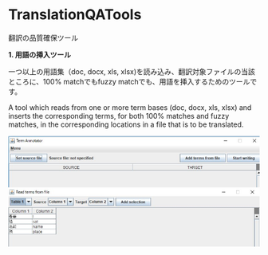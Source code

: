 # TranslationQATools
翻訳の品質確保ツール


<B>1. 用語の挿入ツール</B>

一つ以上の用語集（doc, docx, xls, xlsx)を読み込み、翻訳対象ファイルの当該ところに、100% matchでもfuzzy matchでも、用語を挿入するためのツールです。

A tool which reads from one or more term bases (doc, docx, xls, xlsx) and inserts the corresponding terms, for both 100% matches and fuzzy matches, in the corresponding locations in a file that is to be translated.

<img src= "https://github.com/Rairye/TranslationQATools/blob/master/%E7%94%A8%E8%AA%9E%E3%82%92%E6%8C%BF%E5%85%A5%E3%81%99%E3%82%8B%E3%81%9F%E3%82%81%E3%81%AE%E3%83%97%E3%83%AD%E3%82%B0%E3%83%A9%E3%83%A0%E3%81%AE%E3%82%B9%E3%82%AF%E3%83%AA%E3%83%BC%E3%83%B3%E3%82%B7%E3%83%A7%E3%83%83%E3%83%88/HomeScreen.jpg?raw=true"/>

<img src= "https://github.com/Rairye/TranslationQATools/blob/master/%E7%94%A8%E8%AA%9E%E3%82%92%E6%8C%BF%E5%85%A5%E3%81%99%E3%82%8B%E3%81%9F%E3%82%81%E3%81%AE%E3%83%97%E3%83%AD%E3%82%B0%E3%83%A9%E3%83%A0%E3%81%AE%E3%82%B9%E3%82%AF%E3%83%AA%E3%83%BC%E3%83%B3%E3%82%B7%E3%83%A7%E3%83%83%E3%83%88/ReadTerm.jpg?raw=true"/>
